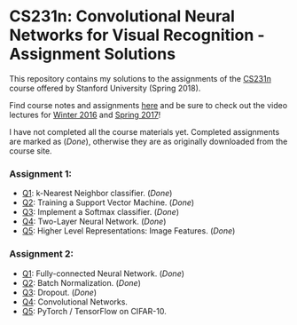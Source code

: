 # CS231n: Convolutional Neural Networks for Visual Recognition - Assignment Solutions


This repository contains my solutions to the assignments of the [CS231n](http://cs231n.stanford.edu/) course offered by Stanford University (Spring 2018).

Find course notes and assignments [here](http://cs231n.github.io) and be sure to check out the video lectures for [Winter 2016](https://www.youtube.com/playlist?list=PLkt2uSq6rBVctENoVBg1TpCC7OQi31AlC) and [Spring 2017](https://www.youtube.com/playlist?list=PLC1qU-LWwrF64f4QKQT-Vg5Wr4qEE1Zxk)!

I have not completed all the course materials yet. Completed assignments are marked as (_Done_), otherwise they are as originally downloaded from the course site.

### Assignment 1:
- [Q1](https://github.com/jariasf/CS231n/blob/master/assignment1/knn.ipynb): k-Nearest Neighbor classifier. (_Done_)
- [Q2](https://github.com/jariasf/CS231n/blob/master/assignment1/svm.ipynb): Training a Support Vector Machine. (_Done_)
- [Q3](https://github.com/jariasf/CS231n/blob/master/assignment1/softmax.ipynb): Implement a Softmax classifier. (_Done_)
- [Q4](https://github.com/jariasf/CS231n/blob/master/assignment1/two_layer_net.ipynb): Two-Layer Neural Network. (_Done_)
- [Q5](https://github.com/jariasf/CS231n/blob/master/assignment1/features.ipynb): Higher Level Representations: Image Features. (_Done_)

### Assignment 2:
- [Q1](https://github.com/jariasf/CS231n/blob/master/assignment2/FullyConnectedNets.ipynb): Fully-connected Neural Network. (_Done_)
- [Q2](https://github.com/jariasf/CS231n/blob/master/assignment2/BatchNormalization.ipynb): Batch Normalization. (_Done_)
- [Q3](https://github.com/jariasf/CS231n/blob/master/assignment2/Dropout.ipynb): Dropout. (_Done_)
- [Q4](https://github.com/jariasf/CS231n/blob/master/assignment2/ConvolutionalNetworks.ipynb): Convolutional Networks.
- [Q5](https://github.com/jariasf/CS231n/blob/master/assignment2/TensorFlow.ipynb): PyTorch / TensorFlow on CIFAR-10.
